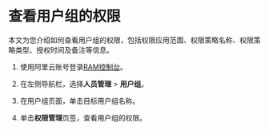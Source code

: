 # 查看用户组的权限

本文为您介绍如何查看用户组的权限，包括权限应用范围、权限策略名称、权限策略类型、授权时间及备注等信息。

1.  使用阿里云账号登录[RAM控制台](https://ram.console.aliyun.com/)。

2.  在左侧导航栏，选择**人员管理** \> **用户组**。

3.  在用户组页面，单击目标用户组名称。

4.  单击**权限管理**页签，查看用户组的权限。


